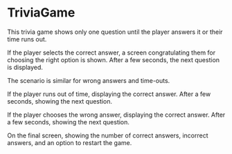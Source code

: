 # TriviaGame

This trivia game shows only one question until the player answers it or their time runs out.

If the player selects the correct answer,
a screen congratulating them for choosing the right option is shown.
After a few seconds, the next question is displayed.

The scenario is similar for wrong answers and time-outs.

If the player runs out of time, displaying the correct answer. After a few seconds, showing the next question.

If the player chooses the wrong answer, displaying the correct answer. After a few seconds, showing the next question.

On the final screen, showing the number of correct answers, incorrect answers, and an option to restart the game.
